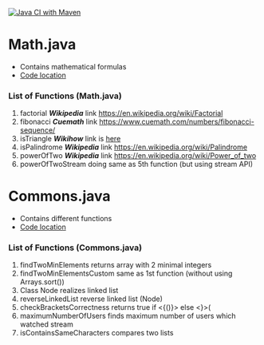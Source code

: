 [![Java CI with Maven](https://github.com/NazirErgashiy/Math/actions/workflows/maven.yml/badge.svg)](https://github.com/NazirErgashiy/Math/actions/workflows/maven.yml)

# Math.java
+ Contains mathematical formulas
+ [Code location](src/main/java/mathFunctions/Math.java)

### List of Functions (Math.java)
1. factorial **_Wikipedia_** link https://en.wikipedia.org/wiki/Factorial
2. fibonacci **_Cuemath_** link https://www.cuemath.com/numbers/fibonacci-sequence/
3. isTriangle **_Wikihow_** link is [here](https://www.wikihow.com/Determine-if-Three-Side-Lengths-Are-a-Triangle#:~:text=All%20you%20have%20to%20do,you%20will%20have%20a%20triangle) 
4. isPalindrome **_Wikipedia_** link https://en.wikipedia.org/wiki/Palindrome
5. powerOfTwo **_Wikipedia_** link https://en.wikipedia.org/wiki/Power_of_two
6. powerOfTwoStream doing same as 5th function (but using stream API)

# Commons.java
+ Contains different functions
+ [Code location](src/main/java/mathFunctions/Commons.java)

### List of Functions (Commons.java)
1. findTwoMinElements returns array with 2 minimal integers
2. findTwoMinElementsCustom same as 1st function (without using Arrays.sort())
3. Class Node realizes linked list
4. reverseLinkedList reverse linked list (Node)
5. checkBracketsCorrectness returns true if <{()}> else <}>(
6. maximumNumberOfUsers finds maximum number of users which watched stream
7. isContainsSameCharacters compares two lists 
